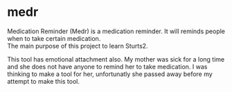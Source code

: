 # medr

Medication Reminder (Medr) is a medication reminder. It will reminds people when to take certain medication.  
The main purpose of this project to learn Sturts2. 

This tool has emotional attachment also. My mother was sick for a long time and she does not have anyone to remind her to take medication. I was thinking to make a tool for her, unfortunatly she passed away before my attempt to make this tool. 
